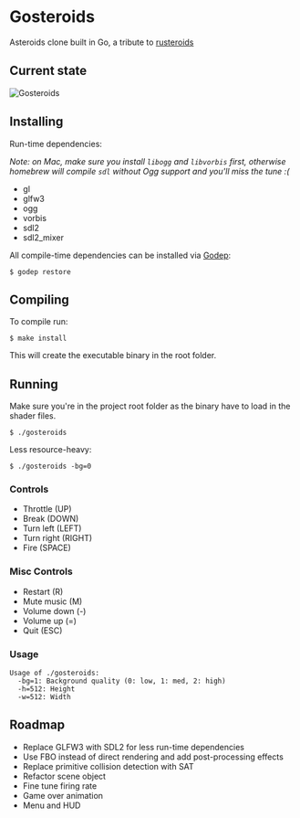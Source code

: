 Gosteroids
==========

Asteroids clone built in Go, a tribute to [rusteroids](https://github.com/benbrunton/rusteroids)

## Current state

![Gosteroids](https://raw.github.com/morcmarc/gosteroids/master/gosteroids.gif)

## Installing

Run-time dependencies:

*Note: on Mac, make sure you install `libogg` and `libvorbis` first, otherwise
homebrew will compile `sdl` without Ogg support and you'll miss the tune :(*

- gl
- glfw3
- ogg
- vorbis
- sdl2
- sdl2_mixer

All compile-time dependencies can be installed via [Godep](https://github.com/tools/godep):

```
$ godep restore
```

## Compiling

To compile run:

```
$ make install
```

This will create the executable binary in the root folder.

## Running

Make sure you're in the project root folder as the binary have to load in
the shader files.

```
$ ./gosteroids
```

Less resource-heavy:

```
$ ./gosteroids -bg=0
```

### Controls

- Throttle (UP)
- Break (DOWN)
- Turn left (LEFT)
- Turn right (RIGHT)
- Fire (SPACE)

### Misc Controls

- Restart (R)
- Mute music (M)
- Volume down (-)
- Volume up (=)
- Quit (ESC)

### Usage

```
Usage of ./gosteroids:
  -bg=1: Background quality (0: low, 1: med, 2: high)
  -h=512: Height
  -w=512: Width
```

## Roadmap

- Replace GLFW3 with SDL2 for less run-time dependencies
- Use FBO instead of direct rendering and add post-processing effects
- Replace primitive collision detection with SAT
- Refactor scene object
- Fine tune firing rate
- Game over animation
- Menu and HUD